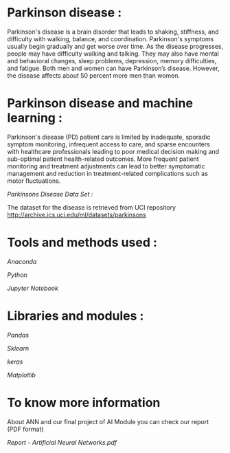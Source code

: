 # Parkinson disease :

Parkinson's disease is a brain disorder that leads to shaking, stiffness, and difficulty with walking,
balance, and coordination.
Parkinson's symptoms usually begin gradually and get worse over time. As the disease progresses,
people may have difficulty walking and talking. They may also have mental and behavioral changes,
sleep problems, depression, memory difficulties, and fatigue.
Both men and women can have Parkinson’s
disease. However, the disease affects about
50 percent more men than women.

# Parkinson disease and machine learning :

Parkinson's disease (PD) patient care is limited by inadequate, sporadic symptom monitoring, infrequent
access to care, and sparse encounters with healthcare professionals leading to poor medical decision making
and sub-optimal patient health-related outcomes. More frequent patient monitoring and treatment
adjustments can lead to better symptomatic management and reduction in treatment-related complications
such as motor fluctuations.

  *Parkinsons Disease Data Set :*
  
  The dataset for the disease is retrieved from UCI repository
  http://archive.ics.uci.edu/ml/datasets/parkinsons 

  # Tools and methods used :
  
  _Anaconda_ 
  
  _Python_ 
  
  _Jupyter Notebook_
  
  # Libraries and modules :
  
  _Pandas_
  
  _Sklearn_
  
  _keras_
  
  _Matplotlib_
  

# To know more information 

About ANN and our final project of AI Module you can check our report (PDF format) 

_Report - Artificial Neural Networks.pdf_
